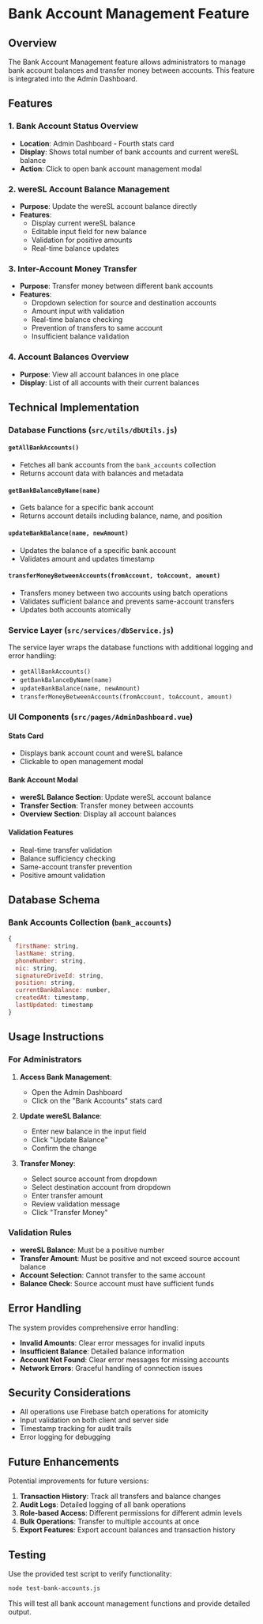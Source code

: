 # Bank Account Management Feature

## Overview

The Bank Account Management feature allows administrators to manage bank account balances and transfer money between accounts. This feature is integrated into the Admin Dashboard.

## Features

### 1. Bank Account Status Overview
- **Location**: Admin Dashboard - Fourth stats card
- **Display**: Shows total number of bank accounts and current wereSL balance
- **Action**: Click to open bank account management modal

### 2. wereSL Account Balance Management
- **Purpose**: Update the wereSL account balance directly
- **Features**:
  - Display current wereSL balance
  - Editable input field for new balance
  - Validation for positive amounts
  - Real-time balance updates

### 3. Inter-Account Money Transfer
- **Purpose**: Transfer money between different bank accounts
- **Features**:
  - Dropdown selection for source and destination accounts
  - Amount input with validation
  - Real-time balance checking
  - Prevention of transfers to same account
  - Insufficient balance validation

### 4. Account Balances Overview
- **Purpose**: View all account balances in one place
- **Display**: List of all accounts with their current balances

## Technical Implementation

### Database Functions (`src/utils/dbUtils.js`)

#### `getAllBankAccounts()`
- Fetches all bank accounts from the `bank_accounts` collection
- Returns account data with balances and metadata

#### `getBankBalanceByName(name)`
- Gets balance for a specific bank account
- Returns account details including balance, name, and position

#### `updateBankBalance(name, newAmount)`
- Updates the balance of a specific bank account
- Validates amount and updates timestamp

#### `transferMoneyBetweenAccounts(fromAccount, toAccount, amount)`
- Transfers money between two accounts using batch operations
- Validates sufficient balance and prevents same-account transfers
- Updates both accounts atomically

### Service Layer (`src/services/dbService.js`)

The service layer wraps the database functions with additional logging and error handling:

- `getAllBankAccounts()`
- `getBankBalanceByName(name)`
- `updateBankBalance(name, newAmount)`
- `transferMoneyBetweenAccounts(fromAccount, toAccount, amount)`

### UI Components (`src/pages/AdminDashboard.vue`)

#### Stats Card
- Displays bank account count and wereSL balance
- Clickable to open management modal

#### Bank Account Modal
- **wereSL Balance Section**: Update wereSL account balance
- **Transfer Section**: Transfer money between accounts
- **Overview Section**: Display all account balances

#### Validation Features
- Real-time transfer validation
- Balance sufficiency checking
- Same-account transfer prevention
- Positive amount validation

## Database Schema

### Bank Accounts Collection (`bank_accounts`)
```javascript
{
  firstName: string,
  lastName: string,
  phoneNumber: string,
  nic: string,
  signatureDriveId: string,
  position: string,
  currentBankBalance: number,
  createdAt: timestamp,
  lastUpdated: timestamp
}
```

## Usage Instructions

### For Administrators

1. **Access Bank Management**:
   - Open the Admin Dashboard
   - Click on the "Bank Accounts" stats card

2. **Update wereSL Balance**:
   - Enter new balance in the input field
   - Click "Update Balance"
   - Confirm the change

3. **Transfer Money**:
   - Select source account from dropdown
   - Select destination account from dropdown
   - Enter transfer amount
   - Review validation message
   - Click "Transfer Money"

### Validation Rules

- **wereSL Balance**: Must be a positive number
- **Transfer Amount**: Must be positive and not exceed source account balance
- **Account Selection**: Cannot transfer to the same account
- **Balance Check**: Source account must have sufficient funds

## Error Handling

The system provides comprehensive error handling:

- **Invalid Amounts**: Clear error messages for invalid inputs
- **Insufficient Balance**: Detailed balance information
- **Account Not Found**: Clear error messages for missing accounts
- **Network Errors**: Graceful handling of connection issues

## Security Considerations

- All operations use Firebase batch operations for atomicity
- Input validation on both client and server side
- Timestamp tracking for audit trails
- Error logging for debugging

## Future Enhancements

Potential improvements for future versions:

1. **Transaction History**: Track all transfers and balance changes
2. **Audit Logs**: Detailed logging of all bank operations
3. **Role-based Access**: Different permissions for different admin levels
4. **Bulk Operations**: Transfer to multiple accounts at once
5. **Export Features**: Export account balances and transaction history

## Testing

Use the provided test script to verify functionality:

```bash
node test-bank-accounts.js
```

This will test all bank account management functions and provide detailed output. 